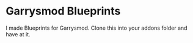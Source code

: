 # Garrysmod Blueprints

I made Blueprints for Garrysmod.
Clone this into your addons folder and have at it.
